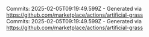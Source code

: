 Commits: 2025-02-05T09:19:49.599Z - Generated via https://github.com/marketplace/actions/artificial-grass
<br>
Commits: 2025-02-05T09:19:49.599Z - Generated via https://github.com/marketplace/actions/artificial-grass
<br>
